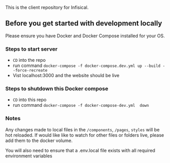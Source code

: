 This is the client repository for Infisical.

## Before you get started with development locally 
Please ensure you have Docker and Docker Compose installed for your OS.

### Steps to start server 
- `CD` into the repo
- run command `docker-compose -f docker-compose.dev.yml up --build --force-recreate`
- Vist localhost:3000 and the website should be live 

### Steps to shutdown this Docker compose 
- `CD` into this repo
- run command `docker-compose -f docker-compose-dev.yml  down`

### Notes
Any changes made to local files in the `/components`, `/pages`, `styles` will be hot reloaded. If would like like to watch for other files or folders live, please add them to the docker volume. 

You will also need to ensure that a .env.local file exists with all required environment variables


